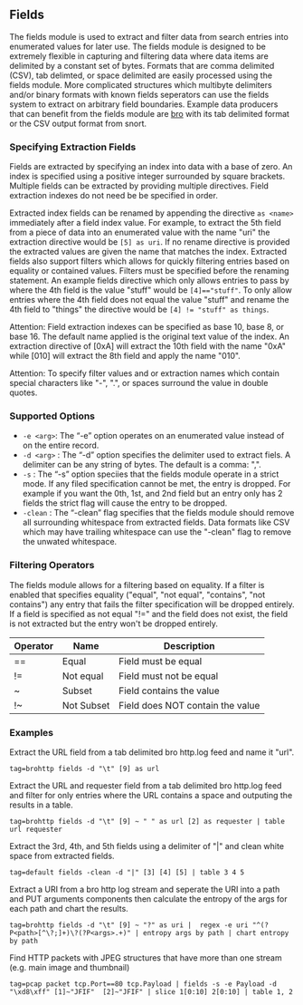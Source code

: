 ## Fields

The fields module is used to extract and filter data from search entries into enumerated values for later use.  The fields module is designed to be extremely flexible in capturing and filtering data where data items are delimited by a constant set of bytes.  Formats that are comma delimited (CSV), tab delimted, or space delimited are easily processed using the fields module.  More complicated structures which multibyte delimiters and/or binary formats with known fields seperators can use the fields system to extract on arbitrary field boundaries.  Example data producers that can benefit from the fields module are [bro](https://www.bro.org/) with its tab delimited format or the CSV output format from snort.

### Specifying Extraction Fields

Fields are extracted by specifying an index into data with a base of zero.  An index is specified using a positive integer surrounded by square brackets.  Multiple fields can be extracted by providing multiple directives.  Field extraction indexes do not need be be specified in order.

Extracted index fields can be renamed by appending the directive `as <name>` immediately after a field index value.  For example, to extract the 5th field from a piece of data into an enumerated value with the name "uri" the extraction directive would be `[5] as uri`.  If no rename directive is provided the extracted values are given the name that matches the index.  Extracted fields also support filters which allows for quickly filtering entries based on equality or contained values.  Filters must be specified before the renaming statement.  An example fields directive which only allows entries to pass by where the 4th field is the value "stuff" would be `[4]=="stuff"`.  To only allow entries where the 4th field does not equal the value "stuff" and rename the 4th field to "things" the directive would be `[4] != "stuff" as things`.

Attention: Field extraction indexes can be specified as base 10, base 8, or base 16.  The default name applied is the original text value of the index.  An extraction directive of [0xA] will extract the 10th field with the name "0xA" while [010] will extract the 8th field and apply the name "010".

Attention: To specify filter values and or extraction names which contain special characters like "-", ".", or spaces surround the value in double quotes.

### Supported Options

* `-e <arg>`: The “-e” option operates on an enumerated value instead of on the entire record.
* `-d <arg>` : The “-d” option specifies the delimiter used to extract fiels.  A delimiter can be any string of bytes.  The default is a comma: ",".
* `-s` : The “-s” option speciies that the fields module operate in a strict mode.  If any filed specification cannot be met, the entry is dropped.  For example if you want the 0th, 1st, and 2nd field but an entry only has 2 fields the strict flag will cause the entry to be dropped.
* `-clean` : The “-clean” flag specifies that the fields module should remove all surrounding whitespace from extracted fields.  Data formats like CSV which may have trailing whitespace can use the "-clean" flag to remove the unwated whitespace.

### Filtering Operators

The fields module allows for a filtering based on equality.  If a filter is enabled that specifies equality ("equal", "not equal", "contains", "not contains") any entry that fails the filter specification will be dropped entirely.  If a field is specified as not equal "!=" and the field does not exist, the field is not extracted but the entry won't be dropped entirely.

| Operator | Name | Description |
|----------|------|-------------|
| == | Equal | Field must be equal
| != | Not equal | Field must not be equal
| ~ | Subset | Field contains the value
| !~ | Not Subset | Field does NOT contain the value

### Examples

Extract the URL field from a tab delimited bro http.log feed and name it "url".

```
tag=brohttp fields -d "\t" [9] as url
```

Extract the URL and requester field from a tab delimited bro http.log feed and filter for only entries where the URL contains a space and outputing the results in a table.

```
tag=brohttp fields -d "\t" [9] ~ " " as url [2] as requester | table url requester
```

Extract the 3rd, 4th, and 5th fields using a delimiter of "|" and clean white space from extracted fields.

```
tag=default fields -clean -d "|" [3] [4] [5] | table 3 4 5
```

Extract a URI from a bro http log stream and seperate the URI into a path and PUT arguments components then calculate the entropy of the args for each path and chart the results.

```
tag=brohttp fields -d "\t" [9] ~ "?" as uri |  regex -e uri "^(?P<path>[^\?;]+)\?(?P<args>.+)" | entropy args by path | chart entropy by path
```

Find HTTP packets with JPEG structures that have more than one stream (e.g. main image and thumbnail)

```
tag=pcap packet tcp.Port==80 tcp.Payload | fields -s -e Payload -d "\xd8\xff" [1]~"JFIF"  [2]~"JFIF" | slice 1[0:10] 2[0:10] | table 1, 2
```
